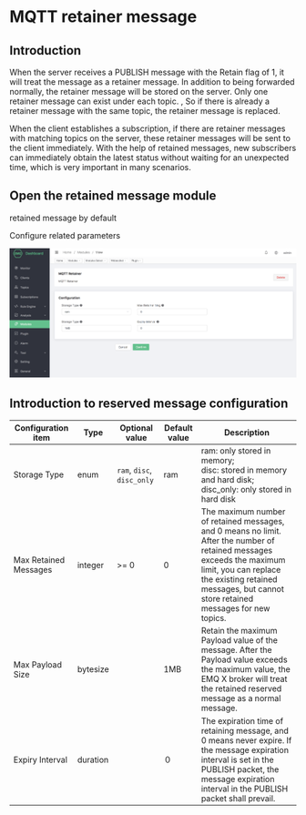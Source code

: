 # MQTT retainer message

## Introduction

When the server receives a PUBLISH message with the Retain flag of 1, it will treat the message as a retainer message. In addition to being forwarded normally, the retainer message will be stored on the server. Only one retainer message can exist under each topic. , So if there is already a retainer message with the same topic, the retainer message is replaced.

When the client establishes a subscription, if there are retainer messages with matching topics on the server, these retainer messages will be sent to the client immediately. With the help of retained messages, new subscribers can immediately obtain the latest status without waiting for an unexpected time, which is very important in many scenarios.

## Open the retained message module

retained message by default

Configure related parameters

![image-20200927213049265](./assets/retained_2.png)


## Introduction to reserved message configuration

| Configuration item       | Type  | Optional value      | Default value | Description                                               |
| ------------------------------ | -------- | ------------------------ | ------ | ------------------------------------------------------------ |
| Storage Type          | enum     | `ram`, `disc`, `disc_only` | ram |ram: only stored in memory; <br /> disc: stored in memory and hard disk; <br /> disc_only: only stored in hard disk|
| Max Retained Messages | integer  | \>= 0                    | 0      | The maximum number of retained messages, and 0 means no limit. After the number of retained messages exceeds the maximum limit, you can replace the existing retained messages, but cannot store retained messages for new topics. |
| Max Payload Size      | bytesize |                          | 1MB    | Retain the maximum Payload value of the message. After the Payload value exceeds the maximum value, the EMQ X broker will treat the retained reserved message as a normal message. |
| Expiry Interval       | duration |                          | ０     | The expiration time of retaining message, and 0 means never expire. If the message expiration interval is set in the PUBLISH packet, the message expiration interval in the PUBLISH packet shall prevail. |